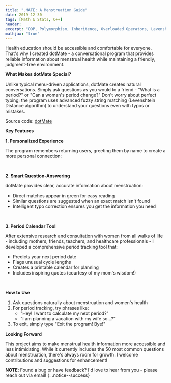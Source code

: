 ```yaml
---
title: ".MATE: A Menstruation Guide"
date: 2019-12-30
tags: [Math & Stats, C++]
header:
excerpt: "OOP, Polymorphism, Inheritence, Overloaded Operators, Levenshtein Distance"
mathjax: "true"
---
```

Health education should be accessible and comfortable for everyone. That's why I created dotMate - a conversational program that provides reliable information about menstrual health while maintaining a friendly, judgment-free environment.

**What Makes dotMate Special?**

Unlike typical menu-driven applications, dotMate creates natural conversations. Simply ask questions as you would to a friend - "What is a period?" or "Can a woman's period change?" Don't worry about perfect typing; the program uses advanced fuzzy string matching (Levenshtein Distance algorithm) to understand your questions even with typos or mistakes.

Source code: [dotMate](https://github.com/opendatasurgeon/dotMate)


**Key Features**

**1. Personalized Experience**

  The program remembers returning users, greeting them by name to create a more personal connection:

<img src="{{ site.url }}{{ site.baseurl }}/images/dotmate/welcome_screen.png" alt="">

<img src="{{ site.url }}{{ site.baseurl }}/images/dotmate/name_new.png" alt="">

<img src="{{ site.url }}{{ site.baseurl }}/images/dotmate/returned_user.png" alt="">

**2. Smart Question-Answering**

  dotMate provides clear, accurate information about menstruation:
- Direct matches appear in green for easy reading
- Similar questions are suggested when an exact match isn't found
- Intelligent typo correction ensures you get the information you need

<img src="{{ site.url }}{{ site.baseurl }}/images/dotmate/green_questions.png" alt="">

<img src="{{ site.url }}{{ site.baseurl }}/images/dotmate/yellow_questions.png" alt="">

<img src="{{ site.url }}{{ site.baseurl }}/images/dotmate/string_adjusted.png" alt="">

<img src="{{ site.url }}{{ site.baseurl }}/images/dotmate/string_adjusted_green.png" alt="">

**3. Period Calendar Tool**

  After extensive research and consultation with women from all walks of life - including mothers, friends, teachers, and healthcare professionals - I developed a comprehensive period tracking tool that:

- Predicts your next period date
- Flags unusual cycle lengths
- Creates a printable calendar for planning
- Includes inspiring quotes (courtesy of my mom's wisdom!)

<img src="{{ site.url }}{{ site.baseurl }}/images/dotmate/calendar_warn.png" alt="">

<img src="{{ site.url }}{{ site.baseurl }}/images/dotmate/calculate_exit.png" alt="">

<img src="{{ site.url }}{{ site.baseurl }}/images/dotmate/calendar.png" alt="">

**How to Use**

1. Ask questions naturally about menstruation and women's health
2. For period tracking, try phrases like:
   - "Hey! I want to calculate my next period?"
   - "I am planning a vacation with my wife so...?"
3. To exit, simply type "Exit the program! Bye!"

**Looking Forward**

This project aims to make menstrual health information more accessible and less intimidating. While it currently includes the 50 most common questions about menstruation, there's always room for growth. I welcome contributions and suggestions for enhancement!

**NOTE**: Found a bug or have feedback? I'd love to hear from you - please reach out via email!
{: .notice--success}
